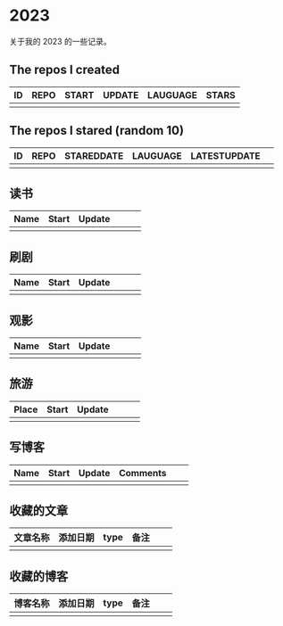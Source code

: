 # 2023
关于我的 2023 的一些记录。

## The repos I created
| ID   | REPO | START | UPDATE | LAUGUAGE | STARS |
| ---- | ---- | ----- | ------ | -------- | ----- |
|      |      |       |        |          |       |

## The repos I stared (random 10)
| ID   | REPO | STAREDDATE | LAUGUAGE | LATESTUPDATE |      |
| ---- | ---- | ---------- | -------- | ------------ | ---- |
|      |      |            |          |              |      |


## 读书

| Name | Start | Update |      |      |      |
| ---- | ----- | ------ | ---- | ---- | ---- |
|      |       |        |      |      |      |


## 刷剧

| Name | Start | Update |      |      |      |
| ---- | ----- | ------ | ---- | ---- | ---- |
|      |       |        |      |      |      |


## 观影

| Name | Start | Update |      |      |      |
| ---- | ----- | ------ | ---- | ---- | ---- |
|      |       |        |      |      |      |

## 旅游

| Place | Start | Update |      |      |      |
| ----- | ----- | ------ | ---- | ---- | ---- |
|       |       |        |      |      |      |

## 写博客

| Name | Start | Update | Comments |      |      |
| ---- | ----- | ------ | -------- | ---- | ---- |
|      |       |        |          |      |      |

## 收藏的文章
| 文章名称 | 添加日期 | type | 备注 |      |      |
| -------- | -------- | ---- | ---- | ---- | ---- |
|          |          |      |      |      |      |


## 收藏的博客
| 博客名称 | 添加日期 | type | 备注 |      |      |
| -------- | -------- | ---- | ---- | ---- | ---- |
|          |          |      |      |      |      |

